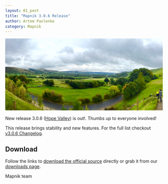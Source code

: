 ```yaml
---
layout: 01_post
title: "Mapnik 3.0.6 Release"
author: Artem Pavlenko
category: Mapnik
---
```


![image](/images/hope-valley.jpg)

New release 3.0.6 ([Hope Valley](https://en.wikipedia.org/wiki/Hope_Valley,_Derbyshire)) is out!. Thumbs up to everyone involved!

This release brings stability and new features. For the full list checkout [v3.0.6 Changelog](https://github.com/mapnik/mapnik/blob/master/CHANGELOG.md#305).

## Download

Follow the links to [download the official source](https://mapnik.s3.amazonaws.com/dist/v3.0.6/mapnik-v3.0.6.tar.bz2) directly or grab it from our [downloads page](/pages/downloads.html).

Mapnik team
